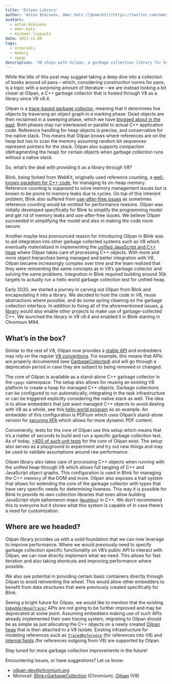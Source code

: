 ```yaml
---
title: 'Oilpan Library'
author: 'Anton Bikineev, Omer Katz ([@omerktz](https://twitter.com/omerktz)), and Michael Lippautz ([@mlippautz](https://twitter.com/mlippautz)), efficient and effective file movers'
avatars:
  - anton-bikineev
  - omer-katz
  - michael-lippautz
date: 2021-11-09
tags:
  - internals
  - memory
  - cppgc
description: 'V8 ships with Oilpan, a garbage collection library for hosting managed C++ memory.'
---
```


While the title of this post may suggest taking a deep dive into a collection of books around oil pans – which, considering construction norms for pans, is a topic with a surprising amount of literature – we are instead looking a bit closer at Oilpan, a C++ garbage collector that is hosted through V8 as a library since V8 v9.4.

Oilpan is a [trace-based garbage collector](https://en.wikipedia.org/wiki/Tracing_garbage_collection), meaning that it determines live objects by traversing an object graph in a marking phase. Dead objects are then reclaimed in a sweeping phase, which we have [blogged about in the past](https://v8.dev/blog/high-performance-cpp-gc). Both phases may run interleaved or parallel to actual C++ application code. Reference handling for heap objects is precise, and conservative for the native stack. This means that Oilpan knows where references are on the heap but has to scan the memory assuming random bit sequences represent pointers for the stack. Oilpan also supports compaction (defragmenting the heap) for certain objects when garbage collection runs without a native stack.

So, what’s the deal with providing it as a library through V8?

Blink, being forked from WebKit, originally used reference counting, a [well-known paradigm for C++ code](https://en.cppreference.com/w/cpp/memory/shared_ptr), for managing its on-heap memory. Reference counting is supposed to solve memory management issues but is known to be prone to memory leaks due to cycles. On top of this inherent problem, Blink also suffered from [use-after-free issues](https://en.wikipedia.org/wiki/Dangling_pointer) as sometimes reference counting would be omitted for performance reasons. Oilpan was initially developed specifically for Blink to simplify the programming model and get rid of memory leaks and use-after-free issues. We believe Oilpan succeeded in simplifying the model and also in making the code more secure.

Another maybe less pronounced reason for introducing Oilpan in Blink was to aid integration into other garbage collected systems such as V8 which eventually materialized in implementing the [unified JavaScript and C++ heap](https://v8.dev/blog/tracing-js-dom) where Oilpan takes care of processing C++ objects. With more and more object hierarchies being managed and better integration with V8, Oilpan became increasingly complex over time and the team realized that they were reinventing the same concepts as in V8’s garbage collector and solving the same problems. Integration in Blink required building around 30k targets to actually run a hello world garbage collection test for unified heap.

Early 2020, we started a journey in carving out Oilpan from Blink and encapsulating it into a library. We decided to host the code in V8, reuse abstractions where possible, and do some spring cleaning on the garbage collection interface. In addition to fixing all of the aforementioned issues, [a library](https://docs.google.com/document/d/1ylZ25WF82emOwmi_Pg-uU6BI1A-mIbX_MG9V87OFRD8/) would also enable other projects to make use of garbage-collected C++. We launched the library in V8 v9.4 and enabled it in Blink starting in Chromium M94.

## What’s in the box?

Similar to the rest of V8, Oilpan now provides a [stable API](https://chromium.googlesource.com/v8/v8.git/+/HEAD/include/cppgc/) and embedders may rely on the regular [V8 conventions](https://v8.dev/docs/api). For example, this means that APIs are properly documented (see [GarbageCollected](https://chromium.googlesource.com/v8/v8.git/+/main/include/cppgc/garbage-collected.h#17)) and will go through a deprecation period in case they are subject to being removed or changed.

The core of Oilpan is available as a stand-alone C++ garbage collector in the `cppgc` namespace. The setup also allows for reusing an existing V8 platform to create a heap for managed C++ objects. Garbage collections can be configured to run automatically, integrating in the task infrastructure or can be triggered explicitly considering the native stack as well. The idea is to allow embedders that just want managed C++ objects to avoid dealing with V8 as a whole, see this [hello world program](https://chromium.googlesource.com/v8/v8.git/+/main/samples/cppgc/hello-world.cc) as an example. An embedder of this configuration is PDFium which uses Oilpan’s stand-alone version for [securing XFA](https://groups.google.com/a/chromium.org/g/chromium-dev/c/RAqBXZWsADo/m/9NH0uGqCAAAJ?utm_medium=email&utm_source=footer) which allows for more dynamic PDF content.

Conveniently, tests for the core of Oilpan use this setup which means that it’s a matter of seconds to build and run a specific garbage collection test. As of today, [>400 of such unit tests](https://source.chromium.org/chromium/chromium/src/+/main:v8/test/unittests/heap/cppgc/) for the core of Oilpan exist. The setup also serves as a playground to experiment and try out new things and may be used to validate assumptions around raw performance.

Oilpan library also takes care of processing C++ objects when running with the unified heap through V8 which allows full tangling of C++ and JavaScript object graphs. This configuration is used in Blink for managing the C++ memory of the DOM and more. Oilpan also exposes a trait system that allows for extending the core of the garbage collector with types that have very specific needs for determining liveness. This way it is possible for Blink to provide its own collection libraries that even allow building JavaScript-style ephemeron maps ([`WeakMap`](https://developer.mozilla.org/en-US/docs/Web/JavaScript/Reference/Global_Objects/WeakMap)) in C++. We don’t recommend this to everyone but it shows what this system is capable of in case there’s a need for customization.

## Where are we headed?

Oilpan library provides us with a solid foundation that we can now leverage to improve performance. Where we would previously need to specify garbage collection specific functionality on V8’s public API to interact with Oilpan, we can now directly implement what we need. This allows for fast iteration and also taking shortcuts and improving performance where possible.

We also see potential in providing certain basic containers directly through Oilpan to avoid reinventing the wheel. This would allow other embedders to benefit from data structures that were previously created specifically for Blink.

Seeing a bright future for Oilpan, we would like to mention that the existing [`EmbedderHeapTracer`](https://source.chromium.org/chromium/chromium/src/+/main:v8/include/v8-embedder-heap.h;l=75) APIs are not going to be further improved and may be deprecated at some point. Assuming embedders making use of such APIs already implemented their own tracing system, migrating to Oilpan should be as simple as just allocating the C++ objects on a newly created [Oilpan heap](https://source.chromium.org/chromium/chromium/src/+/main:v8/include/v8-cppgc.h;l=91) that is then attached to a V8 Isolate. Existing infrastructure for modeling references such as [`TracedReference`](https://source.chromium.org/chromium/chromium/src/+/main:v8/include/v8-traced-handle.h;l=334) (for references into V8) and [internal fields](https://source.chromium.org/chromium/chromium/src/+/main:v8/include/v8-object.h;l=502) (for references outgoing from V8) are supported by Oilpan.

Stay tuned for more garbage collection improvements in the future!

Encountering issues, or have suggestions? Let us know:

- [oilpan-dev@chromium.org](mailto:oilpan-dev@chromium.org)
- Monorail: [Blink>GarbageCollection](https://bugs.chromium.org/p/chromium/issues/entry?template=Defect+report+from+user&components=Blink%3EGarbageCollection) (Chromium), [Oilpan](https://bugs.chromium.org/p/v8/issues/entry?template=Defect+report+from+user&components=Oilpan) (V8)

[^1]: Find more info on garbage collection across components in the [research article](https://research.google/pubs/pub48052/).

